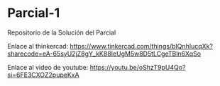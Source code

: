 # Parcial-1
Repositorio de la Solución del Parcial

Enlace al thinkercad: https://www.tinkercad.com/things/bIQnhIucqXk?sharecode=eA-65syU2jZ8gY_kK88IeUgM5w8D5tLCgeTBln6XqSo

Enlace al video de youtube: https://youtu.be/oShzT9pU4Qo?si=6FE3CXOZ2pupeKxA 
